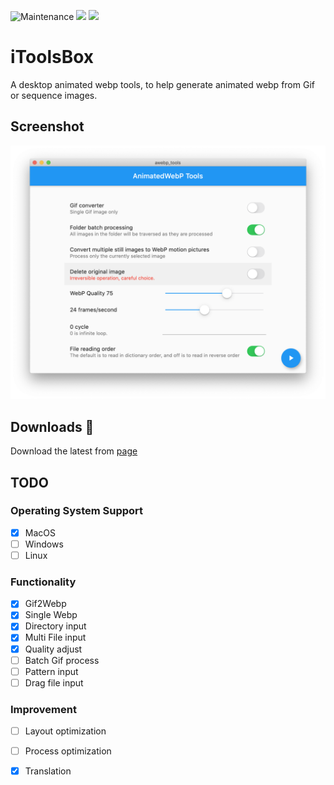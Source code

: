 ![Maintenance](https://img.shields.io/badge/Maintained%3F-yes-green.svg) ![](https://img.shields.io/github/v/release/TinoGuo/iToolsBox) ![](https://img.shields.io/github/downloads/TinoGuo/iToolsBox/total)
# iToolsBox

A desktop animated webp tools, to help generate animated webp from Gif or sequence images.

## Screenshot

![](img/Screenshot.png)

## Downloads 💎
Download the latest from [page](https://github.com/TinoGuo/iToolsBox/releases)

## TODO

### Operating System Support    

- [X] MacOS   
- [ ] Windows   
- [ ] Linux   

### Functionality   

- [X] Gif2Webp   
- [X] Single Webp   
- [X] Directory input   
- [X] Multi File input   
- [X] Quality adjust   
- [ ] Batch Gif process   
- [ ] Pattern input️   
- [ ] Drag file input   

### Improvement   

- [ ] Layout optimization   
- [ ] Process optimization  
- [X] Translation

